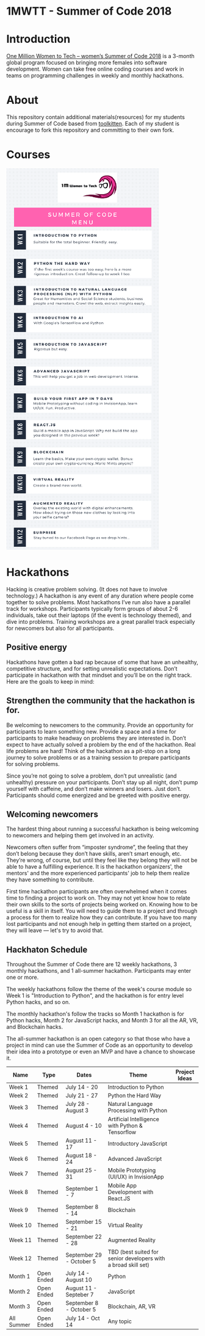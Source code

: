 # 1MWTT - Summer of Code 2018

# Introduction

[One Million Women to Tech – women’s Summer of Code 2018](https://1millionwomentotech.com/summerofcode1/) is a 3-month global program focused on bringing more females into software development. Women can take free online coding courses and work in teams on programming challenges in weekly and monthly hackathons. 

# About

This repository contain additional materials(resources) for my students during Summer of Code based from [toolkitten](https://github.com/1millionwomentotech/toolkitten). Each of my student is encourage to fork this repository and committing to their own fork.

# Courses

![](images/small_Course-Menu.png)

# Hackathons

Hacking is creative problem solving. (It does not have to involve technology.)
A hackathon is any event of any duration where people come together to solve problems. Most hackathons I’ve run also have a parallel track for workshops.
Participants typically form groups of about 2-6 individuals, take out their laptops (if the event is technology themed), and dive into problems. Training workshops are a great parallel track especially for newcomers but also for all participants.

## Positive energy

Hackathons have gotten a bad rap because of some that have an unhealthy, competitive structure, and for setting unrealistic expectations. Don’t participate in hackathon with that mindset and you’ll be on the right track. Here are the goals to keep in mind:

## Strengthen the community that the hackathon is for.

Be welcoming to newcomers to the community.
Provide an opportunity for participants to learn something new.
Provide a space and a time for participants to make headway on problems they are interested in.
Don’t expect to have actually solved a problem by the end of the hackathon. Real life problems are hard! Think of the hackathon as a pit-stop on a long journey to solve problems or as a training session to prepare participants for solving problems.

Since you’re not going to solve a problem, don’t put unrealistic (and unhealthy) pressure on your participants. Don’t stay up all night, don’t pump yourself with caffeine, and don’t make winners and losers. Just don’t. Participants should come energized and be greeted with positive energy.

## Welcoming newcomers

The hardest thing about running a successful hackathon is being welcoming to newcomers and helping them get involved in an activity.

Newcomers often suffer from “imposter syndrome”, the feeling that they don’t belong because they don’t have skills, aren’t smart enough, etc. They’re wrong, of course, but until they feel like they belong they will not be able to have a fulfilling experience. It is the hackathon organizers', the mentors' and the more experienced participants' job to help them realize they have something to contribute.

First time hackathon participants are often overwhelmed when it comes time to finding a project to work on. They may not yet know how to relate their own skills to the sorts of projects being worked on. Knowing how to be useful is a skill in itself. You will need to guide them to a project and through a process for them to realize how they can contribute. If you have too many lost participants and not enough help in getting them started on a project, they will leave — let's try to avoid that.

## Hackhaton Schedule

Throughout the Summer of Code there are 12 weekly hackathons, 3 monthly hackathons, and 1 all-summer hackathon. Participants may enter one or more.

The weekly hackathons follow the theme of the week's course module so Week 1 is "Introduction to Python", and the hackathon is for entry level Python hacks, and so on.

The monthly hackathon's follow the tracks so Month 1 hackathon is for Python hacks, Month 2 for JavaScript hacks, and Month 3 for all the AR, VR, and Blockchain hacks.

The all-summer hackathon is an open category so that those who have a project in mind can use the Summer of Code as an opportunity to develop their idea into a prototype or even an MVP and have a chance to showcase it.

|Name | Type | Dates | Theme | Project Ideas|
|---|--- | --- | --- | ---|
|Week 1| Themed |July 14 - 20 | Introduction to Python||
|Week 2| Themed |July 21 - 27 | Python the Hard Way||
|Week 3| Themed |July 28 - August 3 | Natural Language Processing with Python||
|Week 4| Themed |August 4 - 10 |Artificial Intelligence with Python & Tensorflow||
|Week 5| Themed |August 11 - 17 | Introductory JavaScript||
|Week 6| Themed |August 18 - 24  |Advanced JavaScript||
|Week 7| Themed |August 25 - 31  |Mobile Prototyping (UI/UX) in InvisionApp||
|Week 8|Themed |September 1 - 7 |Mobile App Development with React.JS||
|Week 9| Themed |September 8 - 14 |Blockchain||
|Week 10| Themed |September 15 - 21 |Virtual Reality||
|Week 11| Themed |September 22 - 28 |Augmented Reality||
|Week 12| Themed |September 29 - October 5   |TBD (best suited for senior developers with a broad skill set)||
|Month 1|Open Ended |July 14 - August 10 |Python||
|Month 2| Open Ended |August 11 - Septeber 7 |JavaScript| |
|Month 3| Open Ended |September 8 - October 5 |Blockchain, AR, VR||
|All Summer| Open Ended |July 14 - Oct 14|Any topic |  |
